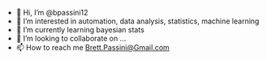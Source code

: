 - 👋 Hi, I’m @bpassini12
- 👀 I’m interested in automation, data analysis, statistics, machine learning
- 🌱 I’m currently learning bayesian stats
- 💞️ I’m looking to collaborate on ...
- 📫 How to reach me Brett.Passini@Gmail.com

<!---
bpassini12/bpassini12 is a ✨ special ✨ repository because its `README.md` (this file) appears on your GitHub profile.
You can click the Preview link to take a look at your changes.
--->
